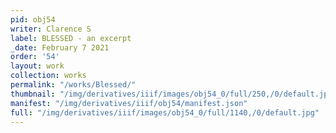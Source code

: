 ```yaml
---
pid: obj54
writer: Clarence S
label: BLESSED - an excerpt
_date: February 7 2021
order: '54'
layout: work
collection: works
permalink: "/works/Blessed/"
thumbnail: "/img/derivatives/iiif/images/obj54_0/full/250,/0/default.jpg"
manifest: "/img/derivatives/iiif/obj54/manifest.json"
full: "/img/derivatives/iiif/images/obj54_0/full/1140,/0/default.jpg"
---
```

